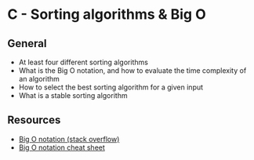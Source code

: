 # C - Sorting algorithms & Big O

## General
- At least four different sorting algorithms
- What is the Big O notation, and how to evaluate the time complexity of an algorithm
- How to select the best sorting algorithm for a given input
- What is a stable sorting algorithm

## Resources
- [Big O notation (stack overflow)](https://stackoverflow.com/questions/487258/what-is-a-plain-english-explanation-of-big-o-notation)
- [Big O notation cheat sheet](https://hackr.io/blog/big-o-notation-cheat-sheet)


